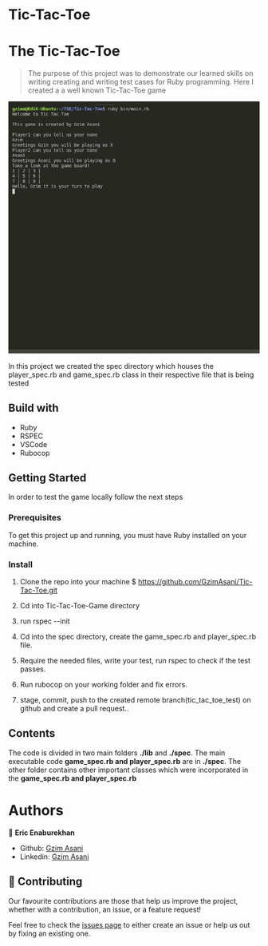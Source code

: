# Tic-Tac-Toe
# The Tic-Tac-Toe
>The purpose of this project was to demonstrate our learned skills on writing creating and writing test cases for Ruby programming. Here I created a a well known Tic-Tac-Toe game

<img src="screenshot/screen.png">

In this project we created the spec directory which houses the player_spec.rb and game_spec.rb class in their respective file that is being tested


## Build with

- Ruby
- RSPEC
- VSCode
- Rubocop

## Getting Started

In order to test the game locally follow the next steps

### Prerequisites

To get this project up and running, you must have Ruby installed on your machine.

### Install

1. Clone the repo into your machine
    $ https://github.com/GzimAsani/Tic-Tac-Toe.git

2. Cd into Tic-Tac-Toe-Game directory

3. run rspec --init

4. Cd into the spec directory, create the game_spec.rb and player_spec.rb file. 

5. Require the needed files, write your test, run rspec to check if the test passes.

6. Run rubocop on your working folder and fix errors.

6.  stage, commit, push to the created remote branch(tic_tac_toe_test) on github and create a pull request..


## Contents
The code is divided in two main folders **./lib**  and **./spec**.
The main executable code **game_spec.rb and player_spec.rb**  are in **./spec**. The other folder contains other important classes which were incorporated in the **game_spec.rb and player_spec.rb**


# Authors

👤 **Eric Enaburekhan**

- Github: [Gzim Asani](https://github.com/GzimAsani)
- Linkedin: [Gzim Asani](https://www.linkedin.com/in/gzim-asani/)



## 🤝 Contributing

Our favourite contributions are those that help us improve the project, whether with a contribution, an issue, or a feature request!

Feel free to check the [issues page](https://github.com/GzimAsani/Tic-Tac-Toe/issues) to either create an issue or help us out by fixing an existing one.
